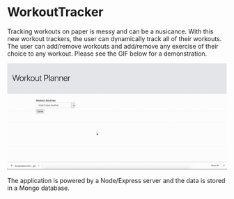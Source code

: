 # WorkoutTracker

Tracking workouts on paper is messy and can be a nusicance. With this new workout trackers, the user can dynamically track all of their workouts. The user can add/remove workouts and add/remove any exercise of their choice to any workout. Please see the GIF below for a demonstration.

![Working Giphy](/public/media/demo.gif)

The application is powered by a Node/Express server and the data is stored in a Mongo database. 

